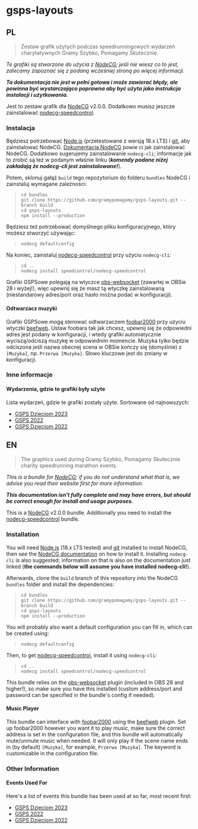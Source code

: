 # gsps-layouts

## PL

> Zestaw grafik użytych podczas speedrunningowych wydarzeń charytatywnych Gramy Szybko, Pomagamy Skutecznie.

*Te grafiki są stworzone do użycia z [NodeCG](https://nodecg.dev); jeśli nie wiesz co to jest, zalecamy zapoznać się z podaną wcześniej stroną po więcej informacji.*

***Ta dokumentacja nie jest w pełni gotowa i może zawierać błędy, ale powinna być wystarczająco poprawna aby być użyta jako instrukcja instalacji i użytkowania.***

Jest to zestaw grafik dla [NodeCG](https://nodecg.dev) v2.0.0. Dodatkowo musisz jeszcze zainstalować [nodecg-speedcontrol](https://github.com/speedcontrol/nodecg-speedcontrol).

### Instalacja

Będziesz potrzebować [Node.js](https://nodejs.org) (przetestowane z wersją 18.x LTS) i [git](https://git-scm.com/), aby zainstalować NodeCG. [Dokumentacja NodeCG](https://www.nodecg.dev/docs/installing) powie ci jak zainstalować NodeCG. Dodatkowo sugerujemy zainstalowanie `nodecg-cli`; informacje jak to zrobić są też w podanym właśnie linku (***komendy podane niżej zakładają że nodecg-cli jest zainstalowane!***).

Potem, sklonuj gałąż `build` tego repozytorium do folderu `bundles` NodeCG i zainstaluj wymagane zależności:
> ```
> cd bundles
> git clone https://github.com/gramypomagamy/gsps-layouts.git --branch build
> cd gsps-layouts
> npm install --production
> ```

Będziesz też potrzebować domyślnego pliku konfiguracyjnego, który możesz stworzyć używając:
> `nodecg defaultconfig`

Na koniec, zainstaluj [nodecg-speedcontrol](https://github.com/speedcontrol/nodecg-speedcontrol) przy użyciu `nodecg-cli`:
> ```
> cd ..
> nodecg install speedcontrol/nodecg-speedcontrol
> ```

Grafiki GSPSowe polegają na wtyczce [obs-websocket](https://github.com/Palakis/obs-websocket) (zawartej w OBSie 28 i wyżej!), więc upewnij się że masz tą wtyczkę zainstalowaną (niestandarowy adres/port oraz hasło można podać w konfiguracji).

#### Odtwarzacz muzyki

Grafiki GSPSowe mogą sterować odtwarzaczem [foobar2000](https://www.foobar2000.org/) przy użyciu wtyczki [beefweb](https://github.com/hyperblast/beefweb). Ustaw foobara tak jak chcesz, upewnij się że odpowiedni adres jest podany w konfiguracji, i wtedy grafiki automatycznie wyciszą/odciszą muzykę w odpowiednim momencie. Muzyka tylko będzie odciszona jeśli nazwa obecnej scena w OBSie kończy się (domyślnie) z `[Muzyka]`, np. `Przerwa [Muzyka]`. Słowo kluczowe jest do zmiany w konfiguracji.

### Inne informacje

#### Wydarzenia, gdzie te grafiki były użyte

Lista wydarzeń, gdzie te grafiki zostały użyte. Sortowane od najnowszych:

* [GSPS Dzieciom 2023](https://www.youtube.com/playlist?list=PLGZ-4E5LK_p2LDj2IoU907heue-t72Y9U)
* [GSPS 2022](https://www.youtube.com/playlist?list=PLGZ-4E5LK_p3FaeZkwWjWhadn6F8J0aeW)
* [GSPS Dzieciom 2022](https://www.youtube.com/playlist?list=PLGZ-4E5LK_p3448rkWwvfWORn5gFD8S-2)

## EN

> The graphics used during Gramy Szybko, Pomagamy Skutecznie charity speedrunning marathon events.

*This is a bundle for [NodeCG](https://nodecg.dev); if you do not understand what that is, we advise you read their website first for more information.*

***This documentation isn't fully complete and may have errors, but should be correct enough for install and usage purposes.***

This is a [NodeCG](https://nodecg.dev) v2.0.0 bundle. Additionally you need to install the [nodecg-speedcontrol](https://github.com/speedcontrol/nodecg-speedcontrol) bundle.

### Installation

You will need [Node.js](https://nodejs.org) (18.x LTS tested) and [git](https://git-scm.com/) installed to install NodeCG, then see the [NodeCG documentation](https://www.nodecg.dev/docs/installing) on how to install it. Installing `nodecg-cli` is also suggested; information on that is also on the documentation just linked (**the commands below will assume you have installed nodecg-cli!**).

Afterwards, clone the `build` branch of this repository into the NodeCG `bundles` folder and install the dependencies:
> ```
> cd bundles
> git clone https://github.com/gramypomagamy/gsps-layouts.git --branch build
> cd gsps-layouts
> npm install --production
> ```

You will probably also want a default configuration you can fill in, which can be created using:
> `nodecg defaultconfig`

Then, to get [nodecg-speedcontrol](https://github.com/speedcontrol/nodecg-speedcontrol), install it using `nodecg-cli`:
> ```
> cd ..
> nodecg install speedcontrol/nodecg-speedcontrol
> ```

This bundle relies on the [obs-websocket](https://github.com/Palakis/obs-websocket) plugin (included in OBS 28 and higher!), so make sure you have this installed (custom address/port and password can be specified in the bundle's config if needed).

#### Music Player

This bundle can interface with [foobar2000](https://www.foobar2000.org/) using the [beefweb](https://github.com/hyperblast/beefweb) plugin. Set up foobar2000 however you want it to play music, make sure the correct address is set in the configuration file, and this bundle will automatically mute/unmute music when needed. It will only play if the scene name ends in (by default) `[Muzyka]`, for example, `Przerwa [Muzyka]`. The keyword is customizable in the configuration file.

### Other Information

#### Events Used For

Here's a list of events this bundle has been used at so far, most recent first:

* [GSPS Dzieciom 2023](https://www.youtube.com/playlist?list=PLGZ-4E5LK_p2LDj2IoU907heue-t72Y9U)
* [GSPS 2022](https://www.youtube.com/playlist?list=PLGZ-4E5LK_p3FaeZkwWjWhadn6F8J0aeW)
* [GSPS Dzieciom 2022](https://www.youtube.com/playlist?list=PLGZ-4E5LK_p3448rkWwvfWORn5gFD8S-2)
